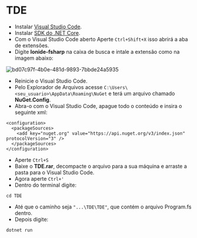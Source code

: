 # TDE

- Instalar [Visual Studio Code](https://code.visualstudio.com/docs/?dv=win).
- Instalar [SDK do .NET Core](https://download.visualstudio.microsoft.com/download/pr/475b587c-e586-4187-8feb-a602f3c6b449/b82433e88760e76d2ab591530e0784b9/dotnet-sdk-5.0.300-win-x64.exe
).
- Com o Visual Studio Code aberto Aperte ```Ctrl+Shift+X``` isso abrirá a aba de extensões. 
- Digite **Ionide-fsharp** na caixa de busca e intale a extensão como na imagem abaixo:

![bd07c97f-4b0e-481d-9893-7bbde24a5935](https://user-images.githubusercontent.com/81246770/121075876-18d75680-c7ac-11eb-923a-c2996fe0c09f.jpg)

- Reinicie o Visual Studio Code.
- Pelo Explorador de Arquivos acesse `C:\Users\<seu_usuario>\AppData\Roaming\NuGet` e terá um arquivo chamado **NuGet.Config**.
- Abra-o com o Visual Studio Code, apague todo o conteúdo e insira o seguinte xml:
```<?xml version="1.0" encoding="utf-8"?>
<configuration>
  <packageSources>
    <add key="nuget.org" value="https://api.nuget.org/v3/index.json" protocolVersion="3" />
  </packageSources>
</configuration>
```

- Aperte `Ctrl+S`
- Baixe o **TDE.rar**, decompacte o arquivo para a sua máquina e arraste a pasta para o Visual Studio Code.
- Agora aperte `Ctrl+'`
- Dentro do terminal digite:
```
cd TDE
```
- Até que o caminho seja `"...\TDE\TDE"`, que contém o arquivo Program.fs dentro.
- Depois digite:

```
dotnet run
```

